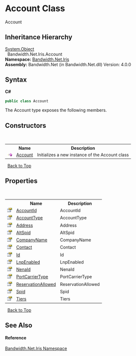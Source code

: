 ﻿# Account Class
 

Account


## Inheritance Hierarchy
<a href="http://msdn2.microsoft.com/en-us/library/e5kfa45b" target="_blank">System.Object</a><br />&nbsp;&nbsp;Bandwidth.Net.Iris.Account<br />
**Namespace:**&nbsp;<a href ="N_Bandwidth_Net_Iris.md">Bandwidth.Net.Iris</a><br />**Assembly:**&nbsp;Bandwidth.Net (in Bandwidth.Net.dll) Version: 4.0.0

## Syntax

**C#**<br />
``` C#
public class Account
```

The Account type exposes the following members.


## Constructors
&nbsp;<table><tr><th></th><th>Name</th><th>Description</th></tr><tr><td>![Public method](media/pubmethod.gif "Public method")</td><td><a href ="M_Bandwidth_Net_Iris_Account__ctor.md">Account</a></td><td>
Initializes a new instance of the Account class</td></tr></table>&nbsp;
<a href="#account-class">Back to Top</a>

## Properties
&nbsp;<table><tr><th></th><th>Name</th><th>Description</th></tr><tr><td>![Public property](media/pubproperty.gif "Public property")</td><td><a href ="P_Bandwidth_Net_Iris_Account_AccountId.md">AccountId</a></td><td>
AccountId</td></tr><tr><td>![Public property](media/pubproperty.gif "Public property")</td><td><a href ="P_Bandwidth_Net_Iris_Account_AccountType.md">AccountType</a></td><td>
AccountType</td></tr><tr><td>![Public property](media/pubproperty.gif "Public property")</td><td><a href ="P_Bandwidth_Net_Iris_Account_Address.md">Address</a></td><td>
Address</td></tr><tr><td>![Public property](media/pubproperty.gif "Public property")</td><td><a href ="P_Bandwidth_Net_Iris_Account_AltSpid.md">AltSpid</a></td><td>
AltSpid</td></tr><tr><td>![Public property](media/pubproperty.gif "Public property")</td><td><a href ="P_Bandwidth_Net_Iris_Account_CompanyName.md">CompanyName</a></td><td>
CompanyName</td></tr><tr><td>![Public property](media/pubproperty.gif "Public property")</td><td><a href ="P_Bandwidth_Net_Iris_Account_Contact.md">Contact</a></td><td>
Contact</td></tr><tr><td>![Public property](media/pubproperty.gif "Public property")</td><td><a href ="P_Bandwidth_Net_Iris_Account_Id.md">Id</a></td><td>
Id</td></tr><tr><td>![Public property](media/pubproperty.gif "Public property")</td><td><a href ="P_Bandwidth_Net_Iris_Account_LnpEnabled.md">LnpEnabled</a></td><td>
LnpEnabled</td></tr><tr><td>![Public property](media/pubproperty.gif "Public property")</td><td><a href ="P_Bandwidth_Net_Iris_Account_NenaId.md">NenaId</a></td><td>
NenaId</td></tr><tr><td>![Public property](media/pubproperty.gif "Public property")</td><td><a href ="P_Bandwidth_Net_Iris_Account_PortCarrierType.md">PortCarrierType</a></td><td>
PortCarrierType</td></tr><tr><td>![Public property](media/pubproperty.gif "Public property")</td><td><a href ="P_Bandwidth_Net_Iris_Account_ReservationAllowed.md">ReservationAllowed</a></td><td>
ReservationAllowed</td></tr><tr><td>![Public property](media/pubproperty.gif "Public property")</td><td><a href ="P_Bandwidth_Net_Iris_Account_Spid.md">Spid</a></td><td>
Spid</td></tr><tr><td>![Public property](media/pubproperty.gif "Public property")</td><td><a href ="P_Bandwidth_Net_Iris_Account_Tiers.md">Tiers</a></td><td>
Tiers</td></tr></table>&nbsp;
<a href="#account-class">Back to Top</a>

## See Also


#### Reference
<a href ="N_Bandwidth_Net_Iris.md">Bandwidth.Net.Iris Namespace</a><br />